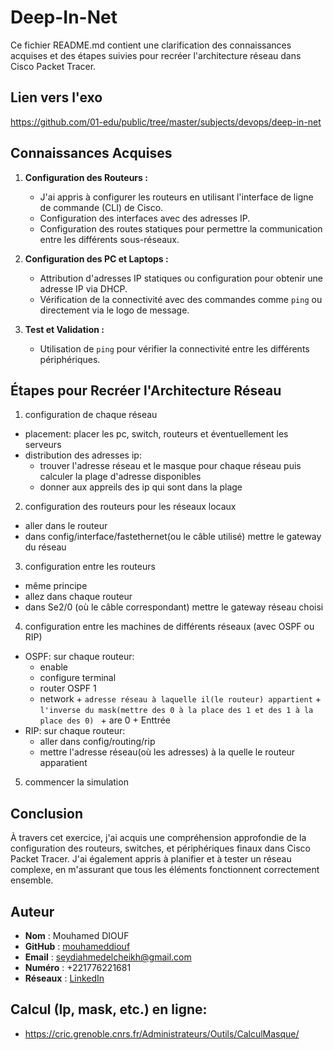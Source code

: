 # Deep-In-Net

Ce fichier README.md contient une clarification des connaissances acquises et des étapes suivies pour recréer l'architecture réseau dans Cisco Packet Tracer.

## Lien vers l'exo
https://github.com/01-edu/public/tree/master/subjects/devops/deep-in-net

## Connaissances Acquises

1. **Configuration des Routeurs :**
   - J'ai appris à configurer les routeurs en utilisant l'interface de ligne de commande (CLI) de Cisco.
   - Configuration des interfaces avec des adresses IP.
   - Configuration des routes statiques pour permettre la communication entre les différents sous-réseaux.

2. **Configuration des PC et Laptops :**
   - Attribution d'adresses IP statiques ou configuration pour obtenir une adresse IP via DHCP.
   - Vérification de la connectivité avec des commandes comme `ping` ou directement via le logo de message.

3. **Test et Validation :**
   - Utilisation de `ping` pour vérifier la connectivité entre les différents périphériques.

## Étapes pour Recréer l'Architecture Réseau
1) configuration de chaque réseau 
- placement: placer les pc, switch, routeurs et éventuellement les serveurs
- distribution des adresses ip:
   - trouver l'adresse réseau et le masque pour chaque réseau puis calculer la plage d'adresse disponibles
   - donner aux appreils des ip qui sont dans la plage

2) configuration des routeurs pour les réseaux locaux
- aller dans le routeur
- dans config/interface/fastethernet(ou le câble utilisé) mettre le gateway du réseau

3) configuration entre les routeurs
- même principe
- allez dans chaque routeur
- dans Se2/0 (où le câble correspondant) mettre le gateway réseau choisi

4) configuration entre les machines de différents réseaux (avec OSPF ou RIP)
- OSPF: sur chaque routeur:
   - enable
   - configure terminal
   - router OSPF 1
   - network + ```adresse réseau à laquelle il(le routeur) appartient``` + ```l'inverse du mask(mettre des 0 à la place des 1 et des 1 à la place des 0) ``` + are 0 + Enttrée
- RIP: sur chaque routeur:
   - aller dans config/routing/rip
   - mettre l'adresse réseau(où les adresses) à la quelle le routeur apparatient

5) commencer la simulation

## Conclusion

À travers cet exercice, j'ai acquis une compréhension approfondie de la configuration des routeurs, switches, et périphériques finaux dans Cisco Packet Tracer. J'ai également appris à planifier et à tester un réseau complexe, en m'assurant que tous les éléments fonctionnent correctement ensemble.

## Auteur
- **Nom** : Mouhamed DIOUF
- **GitHub** : [mouhameddiouf](https://github.com/seydi-ahmed)
- **Email** : seydiahmedelcheikh@gmail.com
- **Numéro** : +221776221681
- **Réseaux** : [LinkedIn](https://linkedin.com/in/mouhamed-diouf-435207174)

## Calcul (Ip, mask, etc.) en ligne:
- https://cric.grenoble.cnrs.fr/Administrateurs/Outils/CalculMasque/